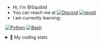 - Hi, I’m @Squibid
- You can reach me at <a href="https://discord.com"><img src="https://img.shields.io/badge/Squibid4756-404eed?style=flat&logo=discord&logoColor=white" alt="Discord" /></a> <a href="https://revolt.chat"><img src="https://img.shields.io/badge/@Squibid-ff4654?style=flat&logo=revolt.chat&logoColor=white" alt="revolt" /></a>
- I am currently learning:

<a href="https://www.python.org/"><img src="https://img.shields.io/badge/Python-37709f?style=for-the-badge&logo=python&logoColor=white" alt="Python" /></a> <a href="https://www.gnu.org/software/bash/"><img src="https://img.shields.io/badge/Bash-3D4648?style=for-the-badge&logo=gnu-bash&logoColor=white" alt="Bash" /></a>

<details><summary> 👾 My coding stats</summary><br />

![top langs](https://github-readme-stats.vercel.app/api/top-langs/?username=squibid&theme=dark&count_private=true&hide=css,html&layout=compact) 
  
</details>
